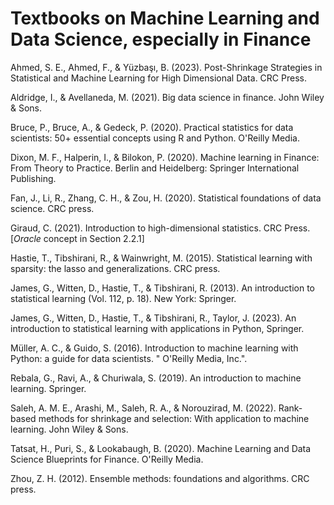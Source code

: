 # Textbooks on Machine Learning and Data Science, especially in Finance

Ahmed, S. E., Ahmed, F., & Yüzbaşı, B. (2023). Post-Shrinkage Strategies in Statistical and Machine Learning for High Dimensional Data. CRC Press.

Aldridge, I., & Avellaneda, M. (2021). Big data science in finance. John Wiley & Sons.

Bruce, P., Bruce, A., & Gedeck, P. (2020). Practical statistics for data scientists: 50+ essential concepts using R and Python. O'Reilly Media.

Dixon, M. F., Halperin, I., & Bilokon, P. (2020). Machine learning in Finance: From Theory to Practice. Berlin and Heidelberg: Springer International Publishing.

Fan, J., Li, R., Zhang, C. H., & Zou, H. (2020). Statistical foundations of data science. CRC press.

Giraud, C. (2021). Introduction to high-dimensional statistics. CRC Press. 
<br>  [_Oracle_ concept in Section 2.2.1]

Hastie, T., Tibshirani, R., & Wainwright, M. (2015). Statistical learning with sparsity: the lasso and generalizations. CRC press.

James, G., Witten, D., Hastie, T., & Tibshirani, R. (2013). An introduction to statistical learning (Vol. 112, p. 18). New York: Springer.

James, G., Witten, D., Hastie, T., & Tibshirani, R., Taylor, J. (2023). An introduction to statistical learning with applications in Python, Springer.

Müller, A. C., & Guido, S. (2016). Introduction to machine learning with Python: a guide for data scientists. " O'Reilly Media, Inc.". 

Rebala, G., Ravi, A., & Churiwala, S. (2019). An introduction to machine learning. Springer.

Saleh, A. M. E., Arashi, M., Saleh, R. A., & Norouzirad, M. (2022). Rank-based methods for shrinkage and selection: With application to machine learning. John Wiley & Sons.

Tatsat, H., Puri, S., & Lookabaugh, B. (2020). Machine Learning and Data Science Blueprints for Finance. O'Reilly Media.

Zhou, Z. H. (2012). Ensemble methods: foundations and algorithms. CRC press.

